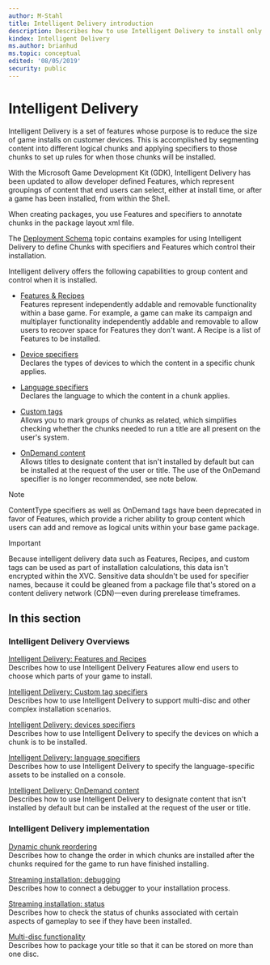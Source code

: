 ```yaml
---
author: M-Stahl
title: Intelligent Delivery introduction
description: Describes how to use Intelligent Delivery to install only a subset of content.
kindex: Intelligent Delivery
ms.author: brianhud
ms.topic: conceptual
edited: '08/05/2019'
security: public
---
```


# Intelligent Delivery
   

Intelligent Delivery is a set of features whose purpose is to reduce the size of game installs on customer devices.  This is accomplished by segmenting content into different logical chunks and applying specifiers to those chunks to set up rules for when those chunks will be installed.

With the Microsoft Game Development Kit (GDK), Intelligent Delivery has been updated to allow developer defined Features, which represent groupings of content that end users can select, either at install time, or after a game has been installed, from within the Shell.
   
When creating packages, you use Features and specifiers to annotate chunks in the package layout xml file. 

The [Deployment Schema](../deployment/atoc-deployment-schema.md) topic contains examples for using Intelligent Delivery to define Chunks with specifiers and Features which control their installation.

Intelligent delivery offers the following capabilities to group content and control when it is installed. 

* [Features & Recipes](../intelligentdelivery-features-recipes.md)<br/>
  Features represent independently addable and removable functionality within a base game.  For example, a game can make its campaign and multiplayer functionality independently addable and removable to allow users to recover space for Features they don't want. A Recipe is a list of Features to be installed.

* [Device specifiers](../intelligentdelivery-device.md)<br/>
  Declares the types of devices to which the content in a specific chunk applies.

* [Language specifiers](../intelligentdelivery-language.md)<br/>
  Declares the language to which the content in a chunk applies.

* [Custom tags](../intelligentdelivery-custom.md)<br/>
  Allows you to mark groups of chunks as related, which simplifies checking whether the chunks needed to run a title are all present on the user's system.

* [OnDemand content](../intelligentdelivery-ondemand.md)<br/>
  Allows titles to designate content that isn't installed by default but can be installed at the request of the user or title.  The use of the OnDemand specifier is no longer recommended, see note below.
> [!NOTE]
> ContentType specifiers as well as OnDemand tags have been deprecated in favor of Features, which provide a richer ability to group content which users can add and remove as logical units within your base game package.
> [!IMPORTANT]
> Because intelligent delivery data such as Features, Recipes, and custom tags can be used as part of installation calculations, this data isn't encrypted within the XVC. Sensitive data shouldn't be used for specifier names, because it could be gleaned from a package file that's stored on a content delivery network (CDN)—even during prerelease timeframes.

<a id="ID4EWB"></a>

## In this section  

### Intelligent Delivery Overviews

[Intelligent Delivery: Features and Recipes](../intelligentdelivery-custom.md)  
Describes how to use Intelligent Delivery Features allow end users to choose which parts of your game to install.  

[Intelligent Delivery: Custom tag specifiers](../intelligentdelivery-custom.md)  
Describes how to use Intelligent Delivery to support multi-disc and other complex installation scenarios.  

[Intelligent Delivery: devices specifiers](../intelligentdelivery-device.md)  
Describes how to use Intelligent Delivery to specify the devices on which a chunk is to be installed.  
  
[Intelligent Delivery: language specifiers](../intelligentdelivery-language.md)  
Describes how to use Intelligent Delivery to specify the language-specific assets to be installed on a console.  
  
[Intelligent Delivery: OnDemand content](../intelligentdelivery-ondemand.md)  
Describes how to use Intelligent Delivery to designate content that isn't installed by default but can be installed at the request of the user or title.  

### Intelligent Delivery implementation

[Dynamic chunk reordering](../packaging-chunkreordering.md)  
Describes how to change the order in which chunks are installed after the chunks required for the game to run have finished installing.  

[Streaming installation: debugging](../packaging-debugging.md)  
Describes how to connect a debugger to your installation process.  

[Streaming installation: status](../packaging-installstatus.md)  
Describes how to check the status of chunks associated with certain aspects of gameplay to see if they have been installed.

[Multi-disc functionality](../packaging-multi-disc.md)  
Describes how to package your title so that it can be stored on more than one disc.  